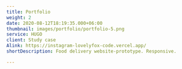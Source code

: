 ```yaml
---
title: Portfolio
weight: 2
date: 2020-08-12T18:19:35.000+06:00
thumbnail: images/portfolio/portfolio-5.png
service: HUGO
client: Study case
Alink: https://instagram-lovelyfox-code.vercel.app/
shortDescription: Food delivery website-prototype. Responsive.

---
```

